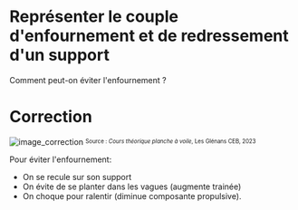 ﻿# Représenter le couple d'enfournement et de redressement d'un support
Comment peut-on éviter l'enfournement ?

# Correction

![image_correction](./images/couple_enfournement.png)
<sup><sub>Source : *Cours théorique planche à voile*, Les Glénans CEB, 2023 </sub></sup>

Pour éviter l'enfournement:
- On se recule sur son support
- On évite de se planter dans les vagues (augmente trainée)
- On choque pour ralentir (diminue composante propulsive).

